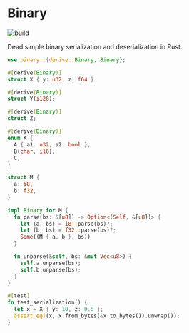 # Binary

![build](https://github.com/SamuelSchlesinger/binary-rs/actions/workflows/rust.yml/badge.svg)

Dead simple binary serialization and deserialization in Rust.

```rust
use binary::{derive::Binary, Binary};

#[derive(Binary)]
struct X { y: u32, z: f64 }

#[derive(Binary)]
struct Y(i128);

#[derive(Binary)]
struct Z;

#[derive(Binary)]
enum K {
  A { a1: u32, a2: bool },
  B(char, i16),
  C,
}

struct M {
  a: i8,
  b: f32,
}

impl Binary for M {
  fn parse(bs: &[u8]) -> Option<(Self, &[u8])> {
    let (a, bs) = i8::parse(bs)?;
    let (b, bs) = f32::parse(bs)?;
    Some((M { a, b }, bs))
  }

  fn unparse(&self, bs: &mut Vec<u8>) {
    self.a.unparse(bs);
    self.b.unparse(bs);
  }
}

#[test]
fn test_serialization() {
  let x = X { y: 10, z: 0.5 };
  assert_eq!(x, x.from_bytes(&x.to_bytes()).unwrap());
}
```

